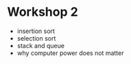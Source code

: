 # Workshop 2

- insertion sort
- selection sort
- stack and queue
- why computer power does not matter
